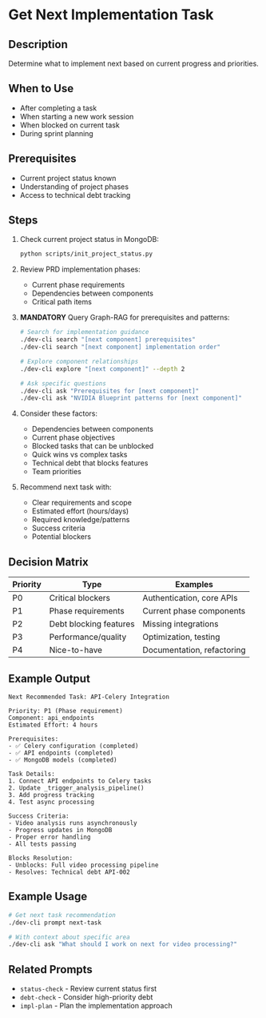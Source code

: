 # Get Next Implementation Task

## Description
Determine what to implement next based on current progress and priorities.

## When to Use
- After completing a task
- When starting a new work session
- When blocked on current task
- During sprint planning

## Prerequisites
- Current project status known
- Understanding of project phases
- Access to technical debt tracking

## Steps

1. Check current project status in MongoDB:
   ```bash
   python scripts/init_project_status.py
   ```

2. Review PRD implementation phases:
   - Current phase requirements
   - Dependencies between components
   - Critical path items

3. **MANDATORY** Query Graph-RAG for prerequisites and patterns:
   ```bash
   # Search for implementation guidance
   ./dev-cli search "[next component] prerequisites"
   ./dev-cli search "[next component] implementation order"
   
   # Explore component relationships
   ./dev-cli explore "[next component]" --depth 2
   
   # Ask specific questions
   ./dev-cli ask "Prerequisites for [next component]"
   ./dev-cli ask "NVIDIA Blueprint patterns for [next component]"
   ```

4. Consider these factors:
   - Dependencies between components
   - Current phase objectives
   - Blocked tasks that can be unblocked
   - Quick wins vs complex tasks
   - Technical debt that blocks features
   - Team priorities

5. Recommend next task with:
   - Clear requirements and scope
   - Estimated effort (hours/days)
   - Required knowledge/patterns
   - Success criteria
   - Potential blockers

## Decision Matrix

| Priority | Type | Examples |
|----------|------|----------|
| P0 | Critical blockers | Authentication, core APIs |
| P1 | Phase requirements | Current phase components |
| P2 | Debt blocking features | Missing integrations |
| P3 | Performance/quality | Optimization, testing |
| P4 | Nice-to-have | Documentation, refactoring |

## Example Output
```
Next Recommended Task: API-Celery Integration

Priority: P1 (Phase requirement)
Component: api_endpoints
Estimated Effort: 4 hours

Prerequisites:
- ✅ Celery configuration (completed)
- ✅ API endpoints (completed)
- ✅ MongoDB models (completed)

Task Details:
1. Connect API endpoints to Celery tasks
2. Update _trigger_analysis_pipeline()
3. Add progress tracking
4. Test async processing

Success Criteria:
- Video analysis runs asynchronously
- Progress updates in MongoDB
- Proper error handling
- All tests passing

Blocks Resolution:
- Unblocks: Full video processing pipeline
- Resolves: Technical debt API-002
```

## Example Usage
```bash
# Get next task recommendation
./dev-cli prompt next-task

# With context about specific area
./dev-cli ask "What should I work on next for video processing?"
```

## Related Prompts
- `status-check` - Review current status first
- `debt-check` - Consider high-priority debt
- `impl-plan` - Plan the implementation approach